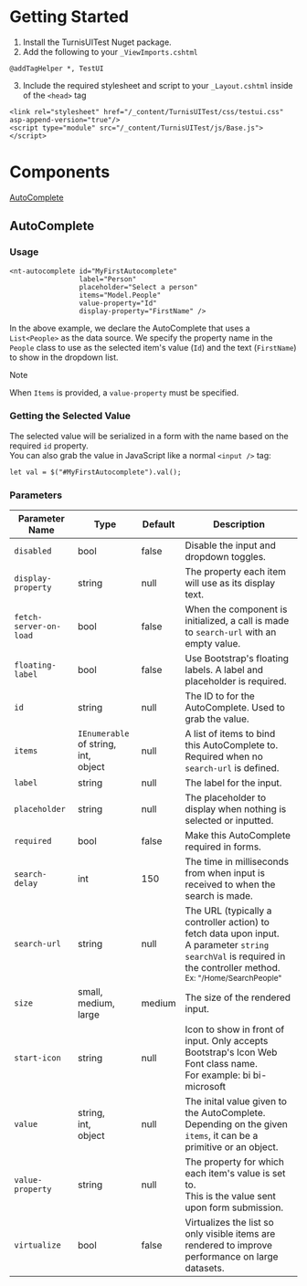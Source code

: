 # Getting Started
1. Install the TurnisUITest Nuget package.<br/>
2. Add the following to your ```_ViewImports.cshtml```
```
@addTagHelper *, TestUI
```
3. Include the required stylesheet and script to your ```_Layout.cshtml``` inside of the ```<head>``` tag
```
<link rel="stylesheet" href="/_content/TurnisUITest/css/testui.css" asp-append-version="true"/> 
<script type="module" src="/_content/TurnisUITest/js/Base.js"></script>
```


# Components
[AutoComplete](#autocomplete)


## AutoComplete
### Usage
```
<nt-autocomplete id="MyFirstAutocomplete"
                 label="Person"
                 placeholder="Select a person"
                 items="Model.People"
                 value-property="Id"
                 display-property="FirstName" />
```
In the above example, we declare the AutoComplete that uses a ```List<People>``` as the data source. We specify the property name in the ```People``` class to use as the selected item's value (```Id```) and the text (```FirstName```) to show in the dropdown list.
> [!NOTE]
> When <code>Items</code> is provided, a <code>value-property</code> must be specified.

### Getting the Selected Value
The selected value will be serialized in a form with the name based on the required ```id``` property.<br/>
You can also grab the value in JavaScript like a normal ```<input />``` tag:
```
let val = $("#MyFirstAutocomplete").val();
```

### Parameters
| Parameter Name  | Type | Default | Description |
| ------------- | ------------- | ------------- | ------------- |
| ```disabled``` | bool | false | Disable the input and dropdown toggles. |
| ```display-property``` | string | null | The property each item will use as its display text. |
| ```fetch-server-on-load``` | bool | false | When the component is initialized, a call is made to ```search-url``` with an empty value. |
| ```floating-label``` | bool | false | Use Bootstrap's floating labels. A label and placeholder is required. |
| ```id```  | string | null | The ID to for the AutoComplete. Used to grab the value. |
| ```items``` | ```IEnumerable``` of string,<br/> int,<br/> object | null | A list of items to bind this AutoComplete to.<br/> Required when no ```search-url``` is defined. |
| ```label``` | string | null | The label for the input. |
| ```placeholder``` | string | null | The placeholder to display when nothing is selected or inputted. |
| ```required``` | bool | false | Make this AutoComplete required in forms. |
| ```search-delay``` | int | 150 | The time in milliseconds from when input is received to when the search is made. |
| ```search-url``` | string | null | The URL (typically a controller action) to fetch data upon input.<br/>A parameter <code>string searchVal</code> is required in the controller method.<br/><sub>Ex: "/Home/SearchPeople"<br/></sub> |
| ```size``` | small,<br/>medium,<br/>large | medium | The size of the rendered input. |
| ```start-icon``` | string | null | Icon to show in front of input. Only accepts Bootstrap's Icon Web Font class name. <br/> For example: bi bi-microsoft |
| ```value``` | string,<br/>int,<br/>object | null | The inital value given to the AutoComplete.<br/> Depending on the given ```items```, it can be a primitive or an object. |
| ```value-property``` | string | null | The property for which each item's value is set to.<br/> This is the value sent upon form submission. |
| ```virtualize``` | bool | false | Virtualizes the list so only visible items are rendered to improve performance on large datasets. |
















